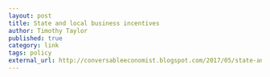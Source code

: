 ```yaml
---
layout: post
title: State and local business incentives
author: Timothy Taylor
published: true
category: link
tags: policy
external_url: http://conversableeconomist.blogspot.com/2017/05/state-and-local-government-business.html
---
```

